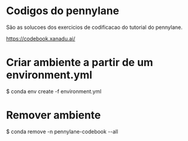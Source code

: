 # Codigos do pennylane
São as solucoes dos exercicios de codificacao do tutorial do pennylane.

https://codebook.xanadu.ai/

# Criar ambiente a partir de um environment.yml
$ conda env create -f environment.yml

# Remover ambiente 
$ conda remove -n pennylane-codebook --all
